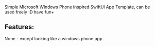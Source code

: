 Simple Microsoft Windows Phone inspired SwiftUI App Template, can be used freely :D have fun+

## Features:
None - except looking like a windows phone app 

